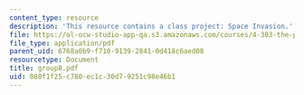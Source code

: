 ```yaml
---
content_type: resource
description: 'This resource contains a class project: Space Invasion.'
file: https://ol-ocw-studio-app-qa.s3.amazonaws.com/courses/4-303-the-production-of-space-art-architecture-and-urbanism-in-dialogue-fall-2006/088f1f25c780ec1c30d79251c98e46b1_group8.pdf
file_type: application/pdf
parent_uid: 6768a0b9-f710-9139-2841-0d418c6aed08
resourcetype: Document
title: group8.pdf
uid: 088f1f25-c780-ec1c-30d7-9251c98e46b1
---
```

